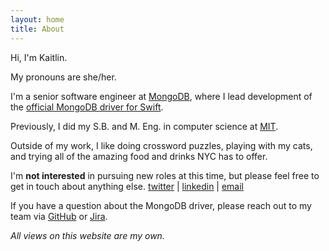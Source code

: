 ```yaml
---
layout: home
title: About
---
```


Hi, I'm Kaitlin.

My pronouns are she/her.

I'm a senior software engineer at [MongoDB](https://www.mongodb.com/), where I lead development of the [official MongoDB driver for Swift](https://github.com/mongodb/mongo-swift-driver).

Previously, I did my S.B. and M. Eng. in computer science at [MIT](https://web.mit.edu/).

Outside of my work, I like doing crossword puzzles, playing with my cats, and trying all of the amazing food and drinks NYC has to offer.

I'm **not interested** in pursuing new roles at this time, but please feel free to get in touch about anything else.
[twitter](https://twitter.com/k__mahar) | [linkedin](https://www.linkedin.com/in/kaitlinmahar/) | [email](mailto:kaitlinmahar@gmail.com)

If you have a question about the MongoDB driver, please reach out to my team via [GitHub](https://github.com/mongodb/mongo-swift-driver/issues) or [Jira](https://jira.mongodb.org/browse/SWIFT).

*All views on this website are my own.*

